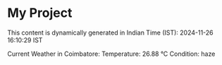 # My Project

This content is dynamically generated in Indian Time (IST): 2024-11-26 16:10:29 IST


Current Weather in Coimbatore:
Temperature: 26.88 °C
Condition: haze
